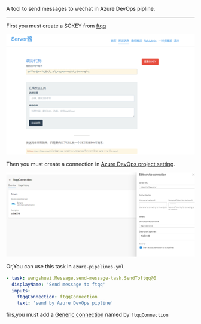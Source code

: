 
A tool to send messages to wechat in Azure DevOps pipline.

-----

First you must  create a SCKEY from [ftqq](http://sc.ftqq.com/?c=code)

![ftqq_SCKEY](https://github.com/wangshuai-007/SendToftqq/blob/master/images/ftqq_SCKEY.png)

Then you must create a connection in [Azure DevOps project setting](https://docs.microsoft.com/en-us/azure/devops/pipelines/library/service-endpoints?view=azure-devops&tabs=yaml#create-new).

![azureDevops_AddConnection](https://github.com/wangshuai-007/SendToftqq/blob/master/images/azureDevops_AddConnection.png)

Or,You can use this task in `azure-pipelines.yml`

```yml
- task: wangshuai.Message.send-message-task.SendToftqq@0
  displayName: 'Send message to ftqq'
  inputs:
    ftqqConnection: ftqqConnection
    text: 'send by Azure DevOps pipline'
```

firs,you must add a  [Generic connection](https://docs.microsoft.com/en-us/azure/devops/pipelines/library/service-endpoints?view=azure-devops&tabs=yaml#create-new) named by `ftqqConnection`